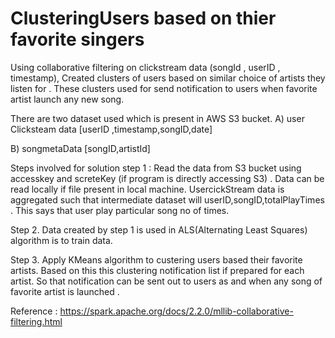# ClusteringUsers based on thier favorite singers 

Using collaborative filtering on clickstream data (songId , userID , timestamp), Created clusters of users based on similar choice of artists they listen for . These clusters used for send notification to users when favorite artist launch any new song.

There are two dataset used which is present in AWS S3 bucket. A) user Clicksteam data [userID ,timestamp,songID,date]

B) songmetaData [songID,artistId]

Steps involved for solution step 1 : Read the data from S3 bucket using accesskey and screteKey (if program is directly accessing S3) . Data can be read locally if file present in local machine. UsercickStream data is aggregated such that intermediate dataset will userID,songID,totalPlayTimes . This says that user play particular song no of times.

Step 2. Data created by step 1 is used in ALS(Alternating Least Squares) algorithm is to train data.

Step 3. Apply KMeans algorithm to custering users based their favorite artists. Based on this this clustering notification list if prepared for each artist. So that notification can be sent out to users as and when any song of favorite artist is launched .

Reference : https://spark.apache.org/docs/2.2.0/mllib-collaborative-filtering.html
